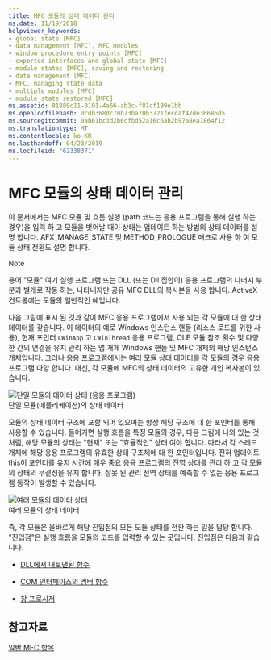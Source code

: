 ```yaml
---
title: MFC 모듈의 상태 데이터 관리
ms.date: 11/19/2018
helpviewer_keywords:
- global state [MFC]
- data management [MFC], MFC modules
- window procedure entry points [MFC]
- exported interfaces and global state [MFC]
- module states [MFC], saving and restoring
- data management [MFC]
- MFC, managing state data
- multiple modules [MFC]
- module state restored [MFC]
ms.assetid: 81889c11-0101-4a66-ab3c-f81cf199e1bb
ms.openlocfilehash: 0cdb368dc70b73ba70b3721fecdaf47de36686d5
ms.sourcegitcommit: 0ab61bc3d2b6cfbd52a16c6ab2b97a8ea1864f12
ms.translationtype: MT
ms.contentlocale: ko-KR
ms.lasthandoff: 04/23/2019
ms.locfileid: "62338371"
---
```

# <a name="managing-the-state-data-of-mfc-modules"></a>MFC 모듈의 상태 데이터 관리

이 문서에서는 MFC 모듈 및 흐름 실행 (path 코드는 응용 프로그램을 통해 실행 하는 경우)을 입력 하 고 모듈을 벗어날 때이 상태는 업데이트 하는 방법의 상태 데이터를 설명 합니다. AFX_MANAGE_STATE 및 METHOD_PROLOGUE 매크로 사용 하 여 모듈 상태 전환도 설명 합니다.

> [!NOTE]
>  용어 "모듈" 여기 실행 프로그램 또는 DLL (또는 Dll 집합이) 응용 프로그램의 나머지 부분과 별개로 작동 하는, 나타내지만 공유 MFC DLL의 복사본을 사용 합니다. ActiveX 컨트롤에는 모듈의 일반적인 예입니다.

다음 그림에 표시 된 것과 같이 MFC 응용 프로그램에서 사용 되는 각 모듈에 대 한 상태 데이터를 갖습니다. 이 데이터의 예로 Windows 인스턴스 핸들 (리소스 로드를 위한 사용), 현재 포인터 `CWinApp` 고 `CWinThread` 응용 프로그램, OLE 모듈 참조 횟수 및 다양 한 간의 연결을 유지 관리 하는 맵 개체 Windows 핸들 및 MFC 개체의 해당 인스턴스 개체입니다. 그러나 응용 프로그램에서는 여러 모듈 상태 데이터를 각 모듈의 경우 응용 프로그램 다양 합니다. 대신, 각 모듈에 MFC의 상태 데이터의 고유한 개인 복사본이 있습니다.

![단일 모듈의 데이터 상태 &#40;응용 프로그램&#41;](../mfc/media/vc387n1.gif "단일 모듈의 데이터 상태 &#40;응용 프로그램&#41;") <br/>
단일 모듈(애플리케이션)의 상태 데이터

모듈의 상태 데이터 구조에 포함 되어 있으며는 항상 해당 구조에 대 한 포인터를 통해 사용할 수 있습니다. 들어가면 실행 흐름을 특정 모듈의 경우, 다음 그림에 나와 있는 것 처럼, 해당 모듈의 상태는 "현재" 또는 "효율적인" 상태 여야 합니다. 따라서 각 스레드 개체에 해당 응용 프로그램의 유효한 상태 구조체에 대 한 포인터입니다. 전혀 업데이트 this이 포인터를 유지 시간에 매우 중요 응용 프로그램의 전역 상태를 관리 하 고 각 모듈의 상태의 무결성을 유지 합니다. 잘못 된 관리 전역 상태를 예측할 수 없는 응용 프로그램 동작이 발생할 수 있습니다.

![여러 모듈의 데이터 상태](../mfc/media/vc387n2.gif "여러 모듈의 데이터 상태") <br/>
여러 모듈의 상태 데이터

즉, 각 모듈은 올바르게 해당 진입점의 모든 모듈 상태를 전환 하는 일을 담당 합니다. "진입점"은 실행 흐름을 모듈의 코드를 입력할 수 있는 곳입니다. 진입점은 다음과 같습니다.

- [DLL에서 내보낸된 함수](../mfc/exported-dll-function-entry-points.md)

- [COM 인터페이스의 멤버 함수](../mfc/com-interface-entry-points.md)

- [창 프로시저](../mfc/window-procedure-entry-points.md)

## <a name="see-also"></a>참고자료

[일반 MFC 항목](../mfc/general-mfc-topics.md)
